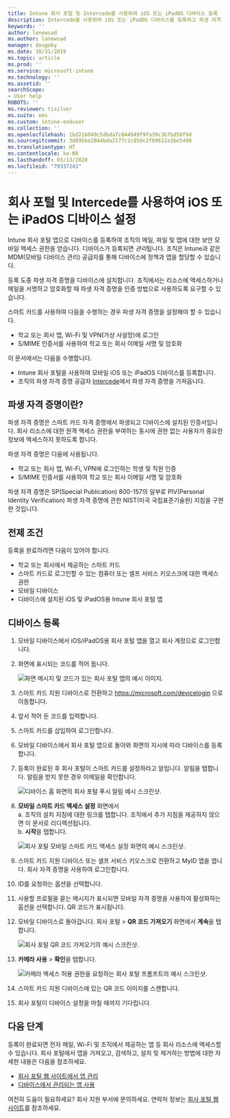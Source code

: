 ```yaml
---
title: Intune 회사 포털 및 Intercede를 사용하여 iOS 또는 iPadOS 디바이스 등록
description: Intercede를 사용하여 iOS 또는 iPadOS 디바이스를 등록하고 파생 자격 증명 인증을 설정하는 방법을 알아봅니다.
keywords: ''
author: lenewsad
ms.author: lanewsad
manager: dougeby
ms.date: 10/31/2019
ms.topic: article
ms.prod: ''
ms.service: microsoft-intune
ms.technology: ''
ms.assetid: ''
searchScope:
- User help
ROBOTS: ''
ms.reviewer: tisilver
ms.suite: ems
ms.custom: intune-enduser
ms.collection: ''
ms.openlocfilehash: 1bd216049c5dbda7c044949f9fa39c3b7bd56f9d
ms.sourcegitcommit: 3d895be2844bda2177c2c85dc2f09612a1be5490
ms.translationtype: HT
ms.contentlocale: ko-KR
ms.lasthandoff: 03/13/2020
ms.locfileid: "79337241"
---
```

# <a name="set-up-ios-or-ipados-device-with-company-portal-and-intercede"></a>회사 포털 및 Intercede를 사용하여 iOS 또는 iPadOS 디바이스 설정

Intune 회사 포털 앱으로 디바이스를 등록하여 조직의 메일, 파일 및 앱에 대한 보안 모바일 액세스 권한을 얻습니다.  디바이스가 등록되면 *관리*됩니다. 조직은 Intune과 같은 MDM(모바일 디바이스 관리) 공급자를 통해 디바이스에 정책과 앱을 할당할 수 있습니다.  

등록 도중 파생 자격 증명을 디바이스에 설치합니다. 조직에서는 리소스에 액세스하거나 메일을 서명하고 암호화할 때 파생 자격 증명을 인증 방법으로 사용하도록 요구할 수 있습니다. 

스마트 카드를 사용하여 다음을 수행하는 경우 파생 자격 증명을 설정해야 할 수 있습니다.

* 학교 또는 회사 앱, Wi-Fi 및 VPN(가상 사설망)에 로그인
* S/MIME 인증서를 사용하여 학교 또는 회사 이메일 서명 및 암호화  

이 문서에서는 다음을 수행합니다.  

* Intune 회사 포털을 사용하여 모바일 iOS 또는 iPadOS 디바이스를 등록합니다.  
* 조직의 파생 자격 증명 공급자 [Intercede](https://www.intercede.com/)에서 파생 자격 증명을 가져옵니다.   


## <a name="what-are-derived-credentials"></a>파생 자격 증명이란?  
파생 자격 증명은 스마트 카드 자격 증명에서 파생되고 디바이스에 설치된 인증서입니다. 회사 리소스에 대한 원격 액세스 권한을 부여하는 동시에 권한 없는 사용자가 중요한 정보에 액세스하지 못하도록 합니다.  

파생 자격 증명은 다음에 사용됩니다. 
* 학교 또는 회사 앱, Wi-Fi, VPN에 로그인하는 학생 및 직원 인증
* S/MIME 인증서를 사용하여 학교 또는 회사 이메일 서명 및 암호화  

파생 자격 증명은 SP(Special Publication) 800-157의 일부로 PIV(Personal Identity Verification) 파생 자격 증명에 관한 NIST(미국 국립표준기술원) 지침을 구현한 것입니다.  

## <a name="prerequisites"></a>전제 조건

 등록을 완료하려면 다음이 있어야 합니다.

* 학교 또는 회사에서 제공하는 스마트 카드
* 스마트 카드로 로그인할 수 있는 컴퓨터 또는 셀프 서비스 키오스크에 대한 액세스 권한
* 모바일 디바이스
* 디바이스에 설치된 iOS 및 iPadOS용 Intune 회사 포털 앱


## <a name="enroll-device"></a>디바이스 등록  
1. 모바일 디바이스에서 iOS/iPadOS용 회사 포털 앱을 열고 회사 계정으로 로그인합니다.  
2. 화면에 표시되는 코드를 적어 둡니다.  

    ![화면 메시지 및 코드가 있는 회사 포털 앱의 예시 이미지.](./media/copy-code-intercede.png)  
1. 스마트 카드 지원 디바이스로 전환하고 https://microsoft.com/devicelogin 으로 이동합니다. 

1. 앞서 적어 둔 코드를 입력합니다.
 
2. 스마트 카드를 삽입하여 로그인합니다.   

3. 모바일 디바이스에서 회사 포털 앱으로 돌아와 화면의 지시에 따라 디바이스를 등록합니다.  
4. 등록이 완료된 후 회사 포털이 스마트 카드를 설정하라고 알립니다. 알림을 탭합니다. 알림을 받지 못한 경우 이메일을 확인합니다.   

    ![디바이스 홈 화면의 회사 포털 푸시 알림 예시 스크린샷.](./media/action-required-in-app-intercede.png)  

5. **모바일 스마트 카드 액세스 설정** 화면에서  
    a. 조직의 설치 지침에 대한 링크를 탭합니다. 조직에서 추가 지침을 제공하지 않으면 이 문서로 리디렉션됩니다.  
    b. **시작**을 탭합니다.  

    ![회사 포털 모바일 스마트 카드 액세스 설정 화면의 예시 스크린샷.](./media/smart-card-info-intercede.png)  

6. 스마트 카드 지원 디바이스 또는 셀프 서비스 키오스크로 전환하고 MyID 앱을 엽니다. 회사 자격 증명을 사용하여 로그인합니다.  
7. ID를 요청하는 옵션을 선택합니다. 
8. 사용할 프로필을 묻는 메시지가 표시되면 모바일 자격 증명을 사용하여 활성화하는 옵션을 선택합니다. QR 코드가 표시됩니다.  
9. 모바일 디바이스로 돌아갑니다. 회사 포털 > **QR 코드 가져오기** 화면에서 **계속**을 탭합니다.  

    ![회사 포털 QR 코드 가져오기의 예시 스크린샷.](./media/get-qr-code-intercede.png) 
 
10. **카메라 사용** > **확인**을 탭합니다.  

    ![카메라 액세스 허용 권한을 요청하는 회사 포털 프롬프트의 예시 스크린샷.](./media/allow-cp-camera-access-intercede.png)  

11. 스마트 카드 지원 디바이스에 있는 QR 코드 이미지를 스캔합니다. 
12. 회사 포털이 디바이스 설정을 마칠 때까지 기다립니다.  

## <a name="next-steps"></a>다음 단계  
등록이 완료되면 전자 메일, Wi-Fi 및 조직에서 제공하는 앱 등 회사 리소스에 액세스할 수 있습니다. 회사 포털에서 앱을 가져오고, 검색하고, 설치 및 제거하는 방법에 대한 자세한 내용은 다음을 참조하세요.

* [회사 포털 웹 사이트에서 앱 관리](manage-apps-cpweb.md)  
* [디바이스에서 관리되는 앱 사용](use-managed-apps-on-your-device-ios.md)  

여전히 도움이 필요하세요? 회사 지원 부서에 문의하세요. 연락처 정보는 [회사 포털 웹 사이트](https://go.microsoft.com/fwlink/?linkid=2010980)를 참조하세요.
